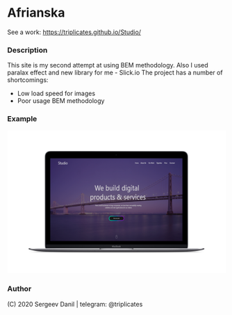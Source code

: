 # Afrianska
See a work: https://triplicates.github.io/Studio/

 ### Description
 This site is my second attempt at using BEM methodology. Also I used paralax effect and new library for me - Slick.io
 The project has a number of shortcomings: 
 * Low load speed for images
 * Poor usage BEM methodology
 
 ### Example
 
 ![Afrianska](img/macbook.png)
 
  ### Author 
  (C) 2020 Sergeev Danil | telegram: @triplicates

